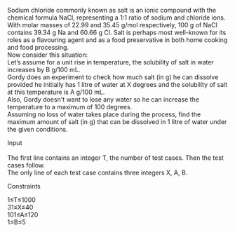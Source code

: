Sodium chloride commonly known as salt is an ionic compound with the chemical formula NaCl, representing a 1:1 ratio of sodium and chloride ions. <br>With molar masses of 22.99 and 35.45 g/mol respectively, 100 g of NaCl contains 39.34 g Na and 60.66 g Cl. Salt is perhaps most well-known for its roles as a flavouring agent and as a food preservative in both home cooking and food processing.<br>
Now consider this situation: <br>
Let’s assume for a unit rise in temperature, the solubility of salt in water increases by B g/100 mL.<br>
Gordy does an experiment to check how much salt (in g) he can dissolve provided he initially has 1 litre of water at X degrees and the solubility of salt at this temperature is A g/100 mL.<br> Also, Gordy doesn't want to lose any water so he can increase the temperature to a maximum of 100 degrees.<br>
Assuming no loss of water takes place during the process, find the maximum amount of salt (in g) that can be dissolved in 1 litre of water under the given conditions.<br>

Input<br><br>
The first line contains an integer T, the number of test cases. Then the test cases follow.<br>
The only line of each test case contains three integers  X, A, B.<br>
 
 
Constraints<br>
 
1≤T≤1000 <br>
31≤X≤40<br>
101≤A≤120<br>
1≤B≤5
